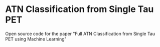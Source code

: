 # ATN Classification from Single Tau PET
Open source code for the paper "Full ATN Classification from Single Tau PET using Machine Learning"

